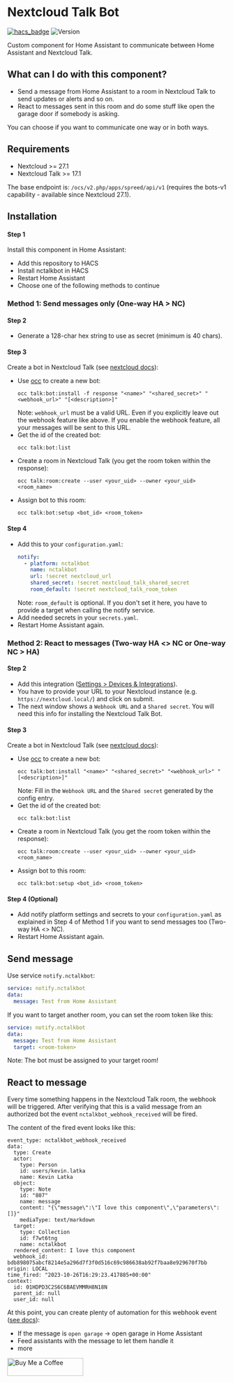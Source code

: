 # Nextcloud Talk Bot

[![hacs_badge](https://img.shields.io/badge/HACS-Custom-41BDF5.svg?style=for-the-badge)](https://github.com/hacs/integration)
![Version](https://img.shields.io/github/v/release/klatka/nc-talk-bot-component?style=for-the-badge)

Custom component for Home Assistant to communicate between Home Assistant and Nextcloud Talk.

## What can I do with this component?

- Send a message from Home Assistant to a room in Nextcloud Talk to send updates or alerts and so on.
- React to messages sent in this room and do some stuff like open the garage door if somebody is asking.

You can choose if you want to communicate one way or in both ways.

## Requirements

- Nextcloud >= 27.1
- Nextcloud Talk >= 17.1

The base endpoint is: `/ocs/v2.php/apps/spreed/api/v1` (requires the bots-v1 capability - available since Nextcloud 27.1).

## Installation

#### Step 1

Install this component in Home Assistant:
- Add this repository to HACS
- Install nctalkbot in HACS
- Restart Home Assistant
- Choose one of the following methods to continue

### Method 1: Send messages only (One-way HA > NC)

#### Step 2

- Generate a 128-char hex string to use as secret (minimum is 40 chars).

#### Step 3

Create a bot in Nextcloud Talk (see [nextcloud docs](https://nextcloud-talk.readthedocs.io/en/latest/bots/)):
- Use [occ](https://docs.nextcloud.com/server/latest/admin_manual/configuration_server/occ_command.html) to create a new bot:
   ```shell
   occ talk:bot:install -f response "<name>" "<shared_secret>" "<webhook_url>" "[<description>]"
   ```
   Note: `webhook_url` must be a valid URL. Even if you explicitly leave out the webhook feature like above. If you enable the webhook feature, all your messages will be sent to this URL.
- Get the id of the created bot:
   ```shell
   occ talk:bot:list
   ```
- Create a room in Nextcloud Talk (you get the room token within the response):
   ```shell
   occ talk:room:create --user <your_uid> --owner <your_uid> <room_name>
   ```
- Assign bot to this room:
   ```shell
   occ talk:bot:setup <bot_id> <room_token>
   ```

#### Step 4

- Add this to your `configuration.yaml`:
   ```yaml
   notify:
     - platform: nctalkbot
       name: nctalkbot
       url: !secret nextcloud_url
       shared_secret: !secret nextcloud_talk_shared_secret
       room_default: !secret nextcloud_talk_room_token
   ```
   Note: `room_default` is optional. If you don't set it here, you have to provide a target when calling the notify service.
- Add needed secrets in your `secrets.yaml`.
- Restart Home Assistant again.

### Method 2: React to messages (Two-way HA <> NC or One-way NC > HA)

#### Step 2

- Add this integration ([Settings > Devices & Integrations](https://my.home-assistant.io/redirect/integrations)).
- You have to provide your URL to your Nextcloud instance (e.g. `https://nextcloud.local/`) and click on submit.
- The next window shows a `Webhook URL` and a `Shared secret`. You will need this info for installing the Nextcloud Talk Bot.

#### Step 3

Create a bot in Nextcloud Talk (see [nextcloud docs](https://nextcloud-talk.readthedocs.io/en/latest/bots/)):
- Use [occ](https://docs.nextcloud.com/server/latest/admin_manual/configuration_server/occ_command.html) to create a new bot:
   ```shell
   occ talk:bot:install "<name>" "<shared_secret>" "<webhook_url>" "[<description>]"
   ```
   Note: Fill in the `Webhook URL` and the `Shared secret` generated by the config entry.
- Get the id of the created bot:
   ```shell
   occ talk:bot:list
   ```
- Create a room in Nextcloud Talk (you get the room token within the response):
   ```shell
   occ talk:room:create --user <your_uid> --owner <your_uid> <room_name>
   ```
- Assign bot to this room:
   ```shell
   occ talk:bot:setup <bot_id> <room_token>
   ```

#### Step 4 (Optional)

- Add notify platform settings and secrets to your `configuration.yaml` as explained in Step 4 of Method 1 if you want to send messages too (Two-way HA <> NC).
- Restart Home Assistant again.

## Send message

Use service `notify.nctalkbot`:

```yaml
service: notify.nctalkbot
data:
  message: Test from Home Assistant
```

If you want to target another room, you can set the room token like this:

```yaml
service: notify.nctalkbot
data:
  message: Test from Home Assistant
  target: <room-token>
```

Note: The bot must be assigned to your target room!

## React to message

Every time something happens in the Nextcloud Talk room, the webhook will be triggered.
After verifying that this is a valid message from an authorized bot the event `nctalkbot_webhook_received` will be fired.

The content of the fired event looks like this:

```
event_type: nctalkbot_webhook_received
data:
  type: Create
  actor:
    type: Person
    id: users/kevin.latka
    name: Kevin Latka
  object:
    type: Note
    id: "807"
    name: message
    content: "{\"message\":\"I love this component\",\"parameters\":[]}"
    mediaType: text/markdown
  target:
    type: Collection
    id: f7wt6tng
    name: nctalkbot
  rendered_content: I love this component
  webhook_id: bdb898075abcf8214e5a296d7f3f0d516c69c986638ab92f7baa8e929670f7bb
origin: LOCAL
time_fired: "2023-10-26T16:29:23.417885+00:00"
context:
  id: 01HDPD3C2S6C6BAEVMMRH8N18N
  parent_id: null
  user_id: null
```

At this point, you can create plenty of automation for this webhook event ([see docs](https://www.home-assistant.io/docs/automation/trigger/#event-trigger)):

- If the message is `open garage` -> open garage in Home Assistant
- Feed assistants with the message to let them handle it
- more

<a href="https://www.buymeacoffee.com/klatka" target="_blank"><img src="https://cdn.buymeacoffee.com/buttons/default-orange.png" alt="Buy Me a Coffee" height="41" width="174"></a>
